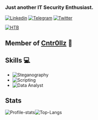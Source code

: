 ### Just another IT Security Enthusiast.  
[![Linkedin](https://img.shields.io/badge/-Matia%20Cornejo-0072b1?style=flat&logo=Linkedin&logoColor=white)](https://www.linkedin.com/in/matia-cornejo)
[![Telegram](https://img.shields.io/badge/-@Mataya_CL-0088CC?style=flat&logo=Telegram&logoColor=white)](https://t.me/Mataya_CL)
[![Twitter](https://img.shields.io/badge/-@Mataya_CL-00acee?style=flat&logo=Twitter&logoColor=white)](https://twitter.com/intent/follow?screen_name=Mataya_CL)

[![HTB](http://www.hackthebox.eu/badge/image/39495)]("https://www.hackthebox.eu/users/profile/39495")
## Member of [Cntr0llz](https://www.cntr0llz.com) :fox_face:
## Skills :computer:
* ![Steganography](https://img.shields.io/badge/-Steganography-blue)
* ![Scripting](https://img.shields.io/badge/-Scripting-green)
* ![Data Analyst](https://img.shields.io/badge/-Data%20Analyst-orange)
## Stats 
![Profile-stats](https://github-readme-stats.vercel.app/api?username=matiacornejo&show_icons=true&theme=merko)![Top-Langs](https://github-readme-stats.vercel.app/api/top-langs/?username=matiacornejo&layout=compact&theme=merko)

